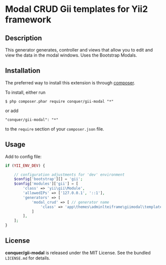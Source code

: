 Modal CRUD Gii templates for Yii2 framework
=================

## Description

This generator generates, controller and views that allow you to edit and view the data in the modal windows.
Uses the Bootstrap Modals. 

## Installation

The preferred way to install this extension is through [composer](http://getcomposer.org/download/). 

To install, either run

```
$ php composer.phar require conquer/gii-modal "*"
```
or add

```
"conquer/gii-modal": "*"
```

to the ```require``` section of your `composer.json` file.

## Usage

Add to config file:

```php
if (YII_ENV_DEV) {

    // configuration adjustments for 'dev' environment
    $config['bootstrap'][] = 'gii';
    $config['modules']['gii'] = [
        'class' => 'yii\gii\Module',      
        'allowedIPs' => ['127.0.0.1', '::1'],  
        'generators' => [
            'modal_crud' => [ // generator name
                'class' => 'app\themes\adminlteiframe\giimodal\templates\crud\Generator', // generator class
            ]
        ],
    ]; 
}
```

## License

**conquer/gii-modal** is released under the MIT License. See the bundled `LICENSE.md` for details.
